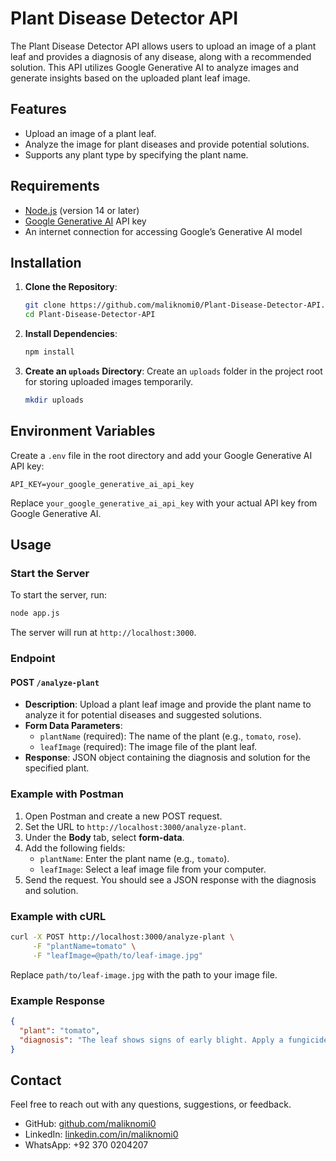 # Plant Disease Detector API

The Plant Disease Detector API allows users to upload an image of a plant leaf and provides a diagnosis of any disease, along with a recommended solution. This API utilizes Google Generative AI to analyze images and generate insights based on the uploaded plant leaf image.

## Features
- Upload an image of a plant leaf.
- Analyze the image for plant diseases and provide potential solutions.
- Supports any plant type by specifying the plant name.

## Requirements
- [Node.js](https://nodejs.org/) (version 14 or later)
- [Google Generative AI](https://cloud.google.com/generative-ai) API key
- An internet connection for accessing Google’s Generative AI model

## Installation

1. **Clone the Repository**:
    ```bash
    git clone https://github.com/maliknomi0/Plant-Disease-Detector-API.git
    cd Plant-Disease-Detector-API
    ```

2. **Install Dependencies**:
    ```bash
    npm install
    ```

3. **Create an `uploads` Directory**:
    Create an `uploads` folder in the project root for storing uploaded images temporarily.
    ```bash
    mkdir uploads
    ```

## Environment Variables
Create a `.env` file in the root directory and add your Google Generative AI API key:

```plaintext
API_KEY=your_google_generative_ai_api_key
```

Replace `your_google_generative_ai_api_key` with your actual API key from Google Generative AI.

## Usage

### Start the Server
To start the server, run:
```bash
node app.js
```
The server will run at `http://localhost:3000`.

### Endpoint

#### POST `/analyze-plant`

- **Description**: Upload a plant leaf image and provide the plant name to analyze it for potential diseases and suggested solutions.
- **Form Data Parameters**:
  - `plantName` (required): The name of the plant (e.g., `tomato`, `rose`).
  - `leafImage` (required): The image file of the plant leaf.
- **Response**: JSON object containing the diagnosis and solution for the specified plant.

### Example with Postman

1. Open Postman and create a new POST request.
2. Set the URL to `http://localhost:3000/analyze-plant`.
3. Under the **Body** tab, select **form-data**.
4. Add the following fields:
   - `plantName`: Enter the plant name (e.g., `tomato`).
   - `leafImage`: Select a leaf image file from your computer.
5. Send the request. You should see a JSON response with the diagnosis and solution.

### Example with cURL

```bash
curl -X POST http://localhost:3000/analyze-plant \
     -F "plantName=tomato" \
     -F "leafImage=@path/to/leaf-image.jpg"
```
Replace `path/to/leaf-image.jpg` with the path to your image file.

### Example Response
```json
{
  "plant": "tomato",
  "diagnosis": "The leaf shows signs of early blight. Apply a fungicide and ensure proper watering practices to prevent further spread."
}
```

## Contact

Feel free to reach out with any questions, suggestions, or feedback.

- GitHub: [github.com/maliknomi0](https://github.com/maliknomi0)
- LinkedIn: [linkedin.com/in/maliknomi0](https://www.linkedin.com/in/maliknomi0/)
- WhatsApp: +92 370 0204207

